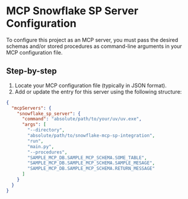 # MCP Snowflake SP Server Configuration

To configure this project as an MCP server, you must pass the desired schemas and/or stored procedures as command-line arguments in your MCP configuration file.

## Step-by-step

1. Locate your MCP configuration file (typically in JSON format).
2. Add or update the entry for this server using the following structure:

```json
{
  "mcpServers": {
    "snowflake_sp_server": {
      "command": "absolute/path/to/your/uv/uv.exe",
      "args": [
        "--directory",
        "absolute/path/to/snowflake-mcp-sp-integration",
        "run",
        "main.py",
        "--procedures",
        "SAMPLE_MCP_DB.SAMPLE_MCP_SCHEMA.SOME_TABLE",
        "SAMPLE_MCP_DB.SAMPLE_MCP_SCHEMA.SAMPLE_MESAGE",
        "SAMPLE_MCP_DB.SAMPLE_MCP_SCHEMA.RETURN_MESSAGE"
      ]
    }
  }
}
```
